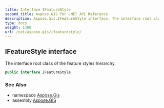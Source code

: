 ```yaml
---
title: Interface IFeatureStyle
second_title: Aspose.GIS for .NET API Reference
description: Aspose.Gis.IFeatureStyle interface. The interface root class of the feature styles hierarchy
type: docs
weight: 1360
url: /net/aspose.gis/ifeaturestyle/
---
```

## IFeatureStyle interface

The interface root class of the feature styles hierarchy.

```csharp
public interface IFeatureStyle
```

### See Also

* namespace [Aspose.Gis](../../aspose.gis/)
* assembly [Aspose.GIS](../../)


